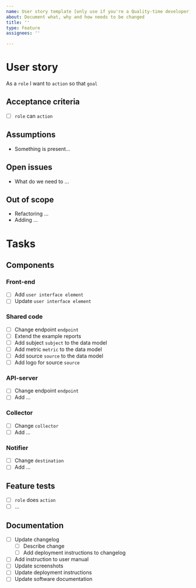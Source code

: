 ```yaml
---
name: User story template [only use if you're a Quality-time developer]
about: Document what, why and how needs to be changed
title: ''
type: Feature
assignees: ''

---
```


# User story

As a `role` I want to `action` so that `goal`

## Acceptance criteria

- [ ] `role` can `action`

## Assumptions

- Something is present...

## Open issues

- What do we need to ...

## Out of scope

- Refactoring ...
- Adding ...

# Tasks

## Components

### Front-end

- [ ] Add `user interface element`
- [ ] Update `user interface element`

### Shared code

- [ ] Change endpoint `endpoint`
- [ ] Extend the example reports
- [ ] Add subject `subject` to the data model
- [ ] Add metric `metric` to the data model
- [ ] Add source `source` to the data model
- [ ] Add logo for source `source`

### API-server

- [ ] Change endpoint `endpoint`
- [ ] Add ...

### Collector

- [ ] Change `collector`
- [ ] Add ...

### Notifier

- [ ] Change `destination`
- [ ] Add ...

## Feature tests

- [ ] `role` does `action`
- [ ] ...

## Documentation

- [ ] Update changelog
  - [ ] Describe change
  - [ ] Add deployment instructions to changelog
- [ ] Add instruction to user manual
- [ ] Update screenshots
- [ ] Update deployment instructions
- [ ] Update software documentation
